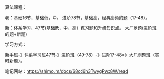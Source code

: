 算法课程：

老：基础16节，基础低，中。    进阶78节，基础高，经典高频的题（17-48）。

新：体系学习，47节(基础低，中，高）练习题和升级知识点。  大厂刷题(进阶班的题+新题)

学习方式：

新手班-》体系学习班47节-》进阶班（49-78）-》进阶17-48=》大厂刷题班（实时新题）。

笔记网站：https://shimo.im/docs/68cd6h3TwygPwx8W/read

